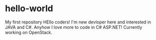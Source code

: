 # hello-world
My first repository
HEllo coders!
I'm new devloper here and interested in JAVA and C#. Anyhow I love more to code in C# ASP.NET! Currently working on OpenStack.
